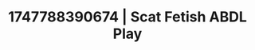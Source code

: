 ---
categories:
- Nude Olympics
- Erotic photography
- Mormon missionary
- Hands-on body
- Pillow talk
image: /assets/images/1747788390674.png
layout: post
seo:
  description: Featured content with high-quality ABDL Play, Scat Fetish. HD images
    available.
  keywords: ABDL Play, Scat Fetish
  og_image: /assets/images/1747788390674.png
  schema_type: VisualArtwork
tags:
- ABDL Play
- Scat Fetish
- '#1747788390674'
title: 1747788390674 | Scat Fetish ABDL Play
---